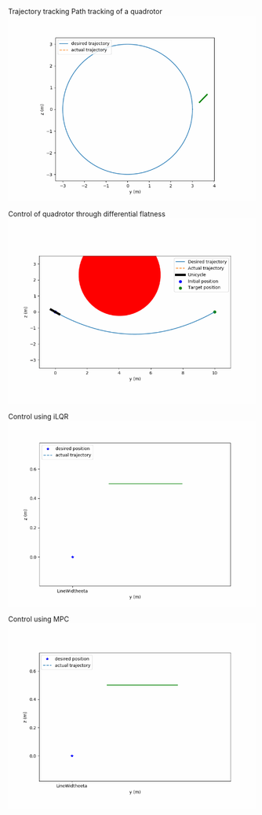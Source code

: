 Trajectory tracking
Path tracking of a quadrotor
![Alt text](Trajectory-tracking-and-control/Quadrotor_Path_tracking.gif)


Control of quadrotor through differential flatness
![Alt text](Differential_flatness_control/Differential_Flatness_Control.gif)

Control using iLQR
![Alt text](LQR-control/Quadrotor_LQR.gif)

Control using MPC
![Alt text](MPC-control/Quadrotor_MPC.gif)
